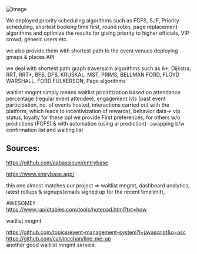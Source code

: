 ![image](https://github.com/user-attachments/assets/56f9b143-421e-482f-b6f1-54cc26f7871e)

We deployed priority scheduling algorithms such as FCFS, SJF, Priority scheduling, shortest booking time first, round robin, page replacement algorithms and optimize the results for giving priority to higher officials, VIP crowd, generic users etc.

we also provide them with shortest path to the event venues deploying gmaps & places API

we deal with shortest path graph traversalm algorithms such as A*, Dijkstra, RRT, RRT*, BFS, DFS, KRUSKAL, MST, PRIMS, BELLMAN FORD, FLOYD WARSHALL, FORD FULKERSON, Page algorithms


waitlist mngmt simply means waitlist prioiritization based on attendance percentage (regular event attendee), engagement lvls (past event participation, no. of events hosted, interactions carried out with the platform, which leads to incentivization of rewards), behavior data-> vip status, loyalty for these ppl we provide First preferences, for others w/o predictions (FCFS) & with automation (using ai prediction)- swapping b/w confirmation list and waiting list

Sources:
-
https://github.com/aabassiouni/entrybase

https://www.entrybase.app/


this one almost matches our project => waitlist mngmt, dashboard analytics, latest rollups & signups(emails signed up for the recent timelimit), 

AWESOME‼
<br/>
https://www.rapidtables.com/tools/notepad.html?txt=how 

waitlist mngmt
<br/>

https://github.com/topics/event-management-system?l=javascript&o=asc
<br/>
https://github.com/calvincchan/line-me-up
<br/>
another good waitlist mngmt service
